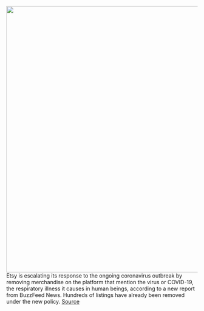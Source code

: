 <img src='https://cdn.vox-cdn.com/thumbor/W4bbGT0E09d72aJCdCWxmSf1AGc=/0x0:2040x1360/1200x800/filters:focal(989x568:1315x894)/cdn.vox-cdn.com/uploads/chorus_image/image/66440535/etsy5_2040.0.0.jpg' width='700px' /><br/>
Etsy is escalating its response to the ongoing coronavirus outbreak by removing merchandise on the platform that mention the virus or COVID-19, the respiratory illness it causes in human beings, according to a new report from BuzzFeed News. Hundreds of listings have already been removed under the new policy.
<a href='https://www.theverge.com/2020/3/4/21165404/etsy-coronavirus-ban-removal-items-covid-19-misinformation'> Source <a/>